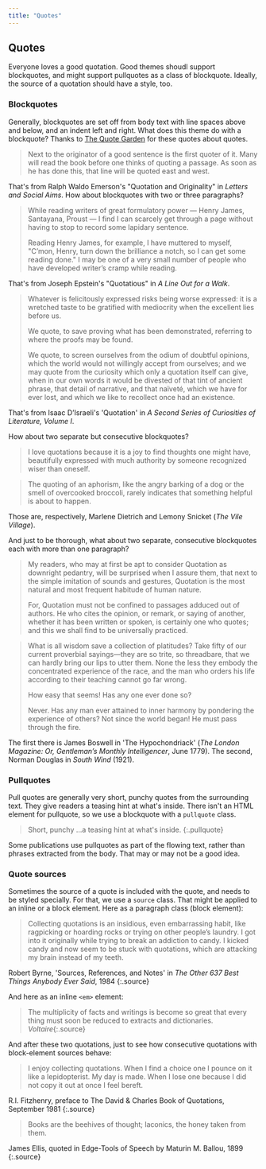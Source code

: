 ```yaml
---
title: "Quotes"
---
```


## Quotes

Everyone loves a good quotation. Good themes shoudl support blockquotes, and might support pullquotes as a class of blockquote. Ideally, the source of a quotation should have a style, too.

### Blockquotes

Generally, blockquotes are set off from body text with line spaces above and below, and an indent left and right. What does this theme do with a blockquote? Thanks to [The Quote Garden](http://www.quotegarden.com/quotations.html) for these quotes about quotes.

> Next to the originator of a good sentence is the first quoter of it. Many will read the book before one thinks of quoting a passage. As soon as he has done this, that line will be quoted east and west.

That's from Ralph Waldo Emerson's "Quotation and Originality" in *Letters and Social Aims*. How about blockquotes with two or three paragraphs?

> While reading writers of great formulatory power — Henry James, Santayana, Proust — I find I can scarcely get through a page without having to stop to record some lapidary sentence. 
> 
> Reading Henry James, for example, I have muttered to myself, "C’mon, Henry, turn down the brilliance a notch, so I can get some reading done." I may be one of a very small number of people who have developed writer’s cramp while reading.

That's from Joseph Epstein's "Quotatious" in *A Line Out for a Walk*.

> Whatever is felicitously expressed risks being worse expressed: it is a wretched taste to be gratified with mediocrity when the excellent lies before us.
> 
> We quote, to save proving what has been demonstrated, referring to where the proofs may be found.
> 
> We quote, to screen ourselves from the odium of doubtful opinions, which the world would not willingly accept from ourselves; and we may quote from the curiosity which only a quotation itself can give, when in our own words it would be divested of that tint of ancient phrase, that detail of narrative, and that naïveté, which we have for ever lost, and which we like to recollect once had an existence.

That's from Isaac D’Israeli's 'Quotation' in *A Second Series of Curiosities of Literature, Volume&nbsp;I*.

How about two separate but consecutive blockquotes?

> I love quotations because it is a joy to find thoughts one might have, beautifully expressed with much authority by someone recognized wiser than oneself.

> The quoting of an aphorism, like the angry barking of a dog or the smell of overcooked broccoli, rarely indicates that something helpful is about to happen. 

Those are, respectively, Marlene Dietrich and Lemony Snicket (*The Vile Village*).

And just to be thorough, what about two separate, consecutive blockquotes each with more than one paragraph?

> My readers, who may at first be apt to consider Quotation as downright pedantry, will be surprised when I assure them, that next to the simple imitation of sounds and gestures, Quotation is the most natural and most frequent habitude of human nature.
> 
> For, Quotation must not be confined to passages adduced out of authors. He who cites the opinion, or remark, or saying of another, whether it has been written or spoken, is certainly one who quotes; and this we shall find to be universally practiced.

> What is all wisdom save a collection of platitudes? Take fifty of our current proverbial sayings—they are so trite, so threadbare, that we can hardly bring our lips to utter them. None the less they embody the concentrated experience of the race, and the man who orders his life according to their teaching cannot go far wrong.
> 
> How easy that seems! Has any one ever done so?
> 
> Never. Has any man ever attained to inner harmony by pondering the experience of others? Not since the world began! He must pass through the fire.

The first there is James Boswell in 'The Hypochondriack' (*The London Magazine: Or, Gentleman’s Monthly Intelligencer*, June 1779). The second, Norman Douglas in *South Wind* (1921).

### Pullquotes

Pull quotes are generally very short, punchy quotes from the surrounding text. They give readers a teasing hint at what's inside. There isn't an HTML element for pullquote, so we use a blockquote with a `pullquote` class.

> Short, punchy …a teasing hint at what's inside.
{:.pullquote}

Some publications use pullquotes as part of the flowing text, rather than phrases extracted from the body. That may or may not be a good idea.

### Quote sources

Sometimes the source of a quote is included with the quote, and needs to be styled specially. For that, we use a `source` class. That might be applied to an inline or a block element. Here as a paragraph class (block element):

> Collecting quotations is an insidious, even embarrassing habit, like ragpicking or hoarding rocks or trying on other people’s laundry. I got into it originally while trying to break an addiction to candy. I kicked candy and now seem to be stuck with quotations, which are attacking my brain instead of my teeth.

Robert Byrne, 'Sources, References, and Notes' in *The Other 637 Best Things Anybody Ever Said*, 1984
{:.source}

And here as an inline `<em>` element:

> The multiplicity of facts and writings is become so great that every thing must soon be reduced to extracts and dictionaries. *Voltaire*{:.source}

And after these two quotations, just to see how consecutive quotations with block-element sources behave:

> I enjoy collecting quotations. When I find a choice one I pounce on it like a lepidopterist. My day is made. When I lose one because I did not copy it out at once I feel bereft.

R.I. Fitzhenry, preface to The David & Charles Book of Quotations, September 1981
{:.source}

> Books are the beehives of thought; laconics, the honey taken from them.

James Ellis, quoted in Edge-Tools of Speech by Maturin M. Ballou, 1899
{:.source}
